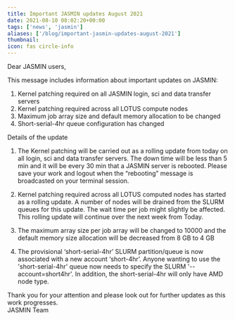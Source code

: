 ```yaml
---
title: Important JASMIN updates August 2021
date: 2021-08-10 08:02:20+00:00
tags: ['news', 'jasmin']
aliases: ['/blog/important-jasmin-updates-august-2021']
thumbnail: 
icon: fas circle-info
---
```


Dear JASMIN users,  
  
This message includes information about important updates on JASMIN:  
  
1. Kernel patching required on all JASMIN login, sci and data transfer servers   
2. Kernel patching required across all LOTUS compute nodes  
3. Maximum job array size and default memory allocation to be changed  
4. Short-serial-4hr queue configuration has changed  
   
Details of the update  
  
1. The Kernel patching will be carried out as a rolling update from today on all login, sci and data transfer servers. The down time will be less than 5 min and it will be every 30 min that a JASMIN server is rebooted. Please save your work and logout when the “rebooting” message is broadcasted on your terminal session.  
  
2. Kernel patching required across all LOTUS computed nodes has started as a rolling update. A number of nodes will be drained from the SLURM queues for this update. The wait time per job might slightly be affected. This rolling update will continue over the next week from Today.  
  
3. The maximum array size per job array will be changed to 10000 and the default memory size allocation will be decreased from 8 GB to 4 GB


4. The provisional ‘short-serial-4hr’ SLURM partition/queue is now associated with a new account ‘short-4hr’. Anyone wanting to use the 'short-serial-4hr' queue now needs to specify the SLURM '--account=short4hr'. In addition, the short-serial-4hr will only have AMD node type.


Thank you for your attention and please look out for further updates as this work progresses.   
JASMIN Team


